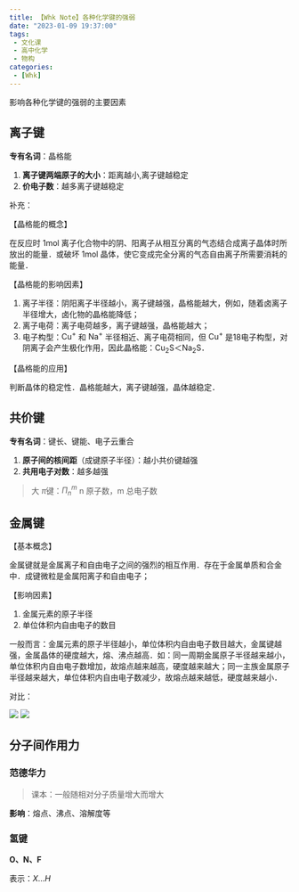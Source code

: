 ```yaml
---
title: 【Whk Note】各种化学键的强弱
date: "2023-01-09 19:37:00"
tags:
 - 文化课
 - 高中化学
 - 物构
categories:
 - [Whk]
---
```


影响各种化学键的强弱的主要因素

<!--more-->

## 离子键

**专有名词**：晶格能

1. **离子键两端原子的大小**：距离越小,离子键越稳定
1. **价电子数**：越多离子键越稳定

补充：

【晶格能的概念】

在反应时 1mol 离子化合物中的阴、阳离子从相互分离的气态结合成离子晶体时所放出的能量．或破坏 1mol 晶体，使它变成完全分离的气态自由离子所需要消耗的能量．

【晶格能的影响因素】
1. 离子半径：阴阳离子半径越小，离子键越强，晶格能越大，例如，随着卤离子半径增大，卤化物的晶格能降低；
1. 离子电荷：离子电荷越多，离子键越强，晶格能越大；
1. 电子构型：$\text{Cu}^+$ 和 $\text{Na}^+$ 半径相近、离子电荷相同，但 $\text{Cu}^+$ 是18电子构型，对阴离子会产生极化作用，因此晶格能：$\text{Cu}_2\text{S}＜\text{Na}_2\text{S}$．

【晶格能的应用】

判断晶体的稳定性．晶格能越大，离子键越强，晶体越稳定．

## 共价键

**专有名词**：键长、键能、电子云重合

1. **原子间的核间距**（成键原子半径）：越小共价键越强
1. **共用电子对数**：越多越强

> 大 $\pi$键：$\Pi_n^m$ n 原子数，m 总电子数

## 金属键

【基本概念】

金属键就是金属离子和自由电子之间的强烈的相互作用．存在于金属单质和合金中．成键微粒是金属阳离子和自由电子；

【影响因素】

1. 金属元素的原子半径
1. 单位体积内自由电子的数目

一般而言：金属元素的原子半径越小，单位体积内自由电子数目越大，金属键越强，金属晶体的硬度越大，熔、沸点越高．如：同一周期金属原子半径越来越小，单位体积内自由电子数增加，故熔点越来越高，硬度越来越大；同一主族金属原子半径越来越大，单位体积内自由电子数减少，故熔点越来越低，硬度越来越小．

对比：

![](https://cdn.jsdelivr.net/gh/Reqwey/blog-cdn@master/img/hpp_upload/1699139070000.png)
![](https://cdn.jsdelivr.net/gh/Reqwey/blog-cdn@master/img/hpp_upload/1699139091000.png)

## 分子间作用力

### 范德华力

> 课本：一般随相对分子质量增大而增大

**影响**：熔点、沸点、溶解度等

### 氢键

**O、N、F**

表示：$X\dots H$
